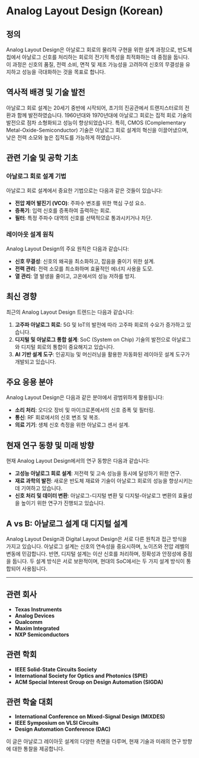 # Analog Layout Design (Korean)

## 정의

Analog Layout Design은 아날로그 회로의 물리적 구현을 위한 설계 과정으로, 반도체 칩에서 아날로그 신호를 처리하는 회로의 전기적 특성을 최적화하는 데 중점을 둡니다. 이 과정은 신호의 품질, 전력 소비, 면적 및 제조 가능성을 고려하여 신호의 무결성을 유지하고 성능을 극대화하는 것을 목표로 합니다.

## 역사적 배경 및 기술 발전

아날로그 회로 설계는 20세기 중반에 시작되어, 초기의 진공관에서 트랜지스터로의 전환과 함께 발전하였습니다. 1960년대와 1970년대에 아날로그 회로는 집적 회로 기술의 발전으로 점차 소형화되고 성능이 향상되었습니다. 특히, CMOS (Complementary Metal-Oxide-Semiconductor) 기술은 아날로그 회로 설계의 혁신을 이끌어냈으며, 낮은 전력 소모와 높은 집적도를 가능하게 하였습니다.

## 관련 기술 및 공학 기초

### 아날로그 회로 설계 기법

아날로그 회로 설계에서 중요한 기법으로는 다음과 같은 것들이 있습니다:

- **전압 제어 발진기 (VCO)**: 주파수 변조를 위한 핵심 구성 요소.
- **증폭기**: 입력 신호를 증폭하여 출력하는 회로.
- **필터**: 특정 주파수 대역의 신호를 선택적으로 통과시키거나 차단.

### 레이아웃 설계 원칙

Analog Layout Design의 주요 원칙은 다음과 같습니다:

- **신호 무결성**: 신호의 왜곡을 최소화하고, 잡음을 줄이기 위한 설계.
- **전력 관리**: 전력 소모를 최소화하며 효율적인 에너지 사용을 도모.
- **열 관리**: 열 발생을 줄이고, 고온에서의 성능 저하를 방지.

## 최신 경향

최근의 Analog Layout Design 트렌드는 다음과 같습니다:

1. **고주파 아날로그 회로**: 5G 및 IoT의 발전에 따라 고주파 회로의 수요가 증가하고 있습니다.
2. **디지털 및 아날로그 통합 설계**: SoC (System on Chip) 기술의 발전으로 아날로그와 디지털 회로의 통합이 중요해지고 있습니다.
3. **AI 기반 설계 도구**: 인공지능 및 머신러닝을 활용한 자동화된 레이아웃 설계 도구가 개발되고 있습니다.

## 주요 응용 분야

Analog Layout Design은 다음과 같은 분야에서 광범위하게 활용됩니다:

- **소리 처리**: 오디오 장비 및 마이크로폰에서의 신호 증폭 및 필터링.
- **통신**: RF 회로에서의 신호 변조 및 복조.
- **의료 기기**: 생체 신호 측정을 위한 아날로그 센서 설계.

## 현재 연구 동향 및 미래 방향

현재 Analog Layout Design에서의 연구 동향은 다음과 같습니다:

- **고성능 아날로그 회로 설계**: 저전력 및 고속 성능을 동시에 달성하기 위한 연구.
- **재료 과학의 발전**: 새로운 반도체 재료와 기술이 아날로그 회로의 성능을 향상시키는 데 기여하고 있습니다.
- **신호 처리 및 데이터 변환**: 아날로그-디지털 변환 및 디지털-아날로그 변환의 효율성을 높이기 위한 연구가 진행되고 있습니다.

## A vs B: 아날로그 설계 대 디지털 설계

Analog Layout Design과 Digital Layout Design은 서로 다른 원칙과 접근 방식을 가지고 있습니다. 아날로그 설계는 신호의 연속성을 중요시하며, 노이즈와 전압 레벨의 변동에 민감합니다. 반면, 디지털 설계는 이산 신호를 처리하며, 정확성과 안정성에 중점을 둡니다. 두 설계 방식은 서로 보완적이며, 현대의 SoC에서는 두 가지 설계 방식이 통합되어 사용됩니다.

---

## 관련 회사

- **Texas Instruments**
- **Analog Devices**
- **Qualcomm**
- **Maxim Integrated**
- **NXP Semiconductors**

## 관련 학회

- **IEEE Solid-State Circuits Society**
- **International Society for Optics and Photonics (SPIE)**
- **ACM Special Interest Group on Design Automation (SIGDA)**

## 관련 학술 대회

- **International Conference on Mixed-Signal Design (MIXDES)**
- **IEEE Symposium on VLSI Circuits**
- **Design Automation Conference (DAC)**

이 글은 아날로그 레이아웃 설계의 다양한 측면을 다루며, 현재 기술과 미래의 연구 방향에 대한 통찰을 제공합니다.